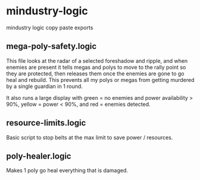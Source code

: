 # mindustry-logic
mindustry logic copy paste exports


## mega-poly-safety.logic
This file looks at the radar of a selected foreshadow and ripple, and when enemies are present it tells megas and polys to move to the rally point so they are protected, then releases them once the enemies are gone to go heal and rebuild. This prevents all my polys or megas from getting murdered by a single guardian in 1 round.

It also runs a large display with green = no enemies and power availability > 90%, yellow = power < 90%, and red = enemies detected.

## resource-limits.logic

Basic script to stop belts at the max limit to save power / resources.

## poly-healer.logic

Makes 1 poly go heal everything that is damaged.
